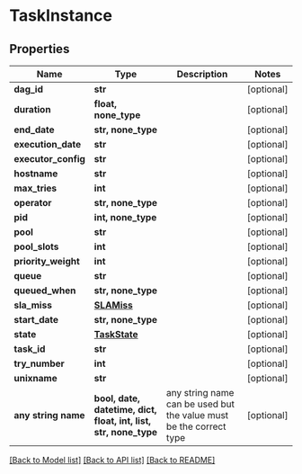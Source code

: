 # TaskInstance


## Properties
Name | Type | Description | Notes
------------ | ------------- | ------------- | -------------
**dag_id** | **str** |  | [optional] 
**duration** | **float, none_type** |  | [optional] 
**end_date** | **str, none_type** |  | [optional] 
**execution_date** | **str** |  | [optional] 
**executor_config** | **str** |  | [optional] 
**hostname** | **str** |  | [optional] 
**max_tries** | **int** |  | [optional] 
**operator** | **str, none_type** |  | [optional] 
**pid** | **int, none_type** |  | [optional] 
**pool** | **str** |  | [optional] 
**pool_slots** | **int** |  | [optional] 
**priority_weight** | **int** |  | [optional] 
**queue** | **str** |  | [optional] 
**queued_when** | **str, none_type** |  | [optional] 
**sla_miss** | [**SLAMiss**](SLAMiss.md) |  | [optional] 
**start_date** | **str, none_type** |  | [optional] 
**state** | [**TaskState**](TaskState.md) |  | [optional] 
**task_id** | **str** |  | [optional] 
**try_number** | **int** |  | [optional] 
**unixname** | **str** |  | [optional] 
**any string name** | **bool, date, datetime, dict, float, int, list, str, none_type** | any string name can be used but the value must be the correct type | [optional]

[[Back to Model list]](../README.md#documentation-for-models) [[Back to API list]](../README.md#documentation-for-api-endpoints) [[Back to README]](../README.md)


